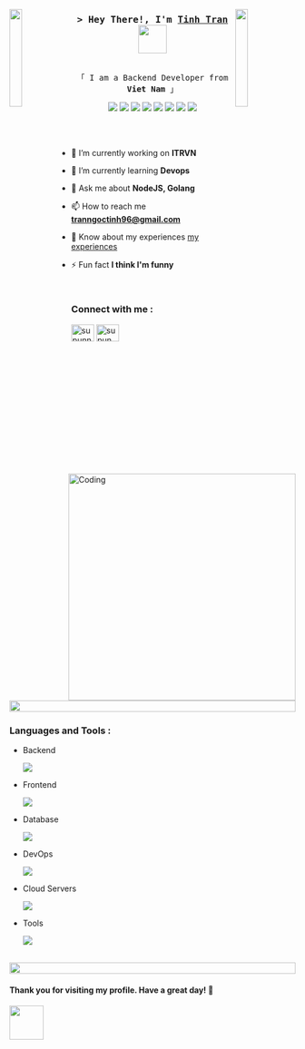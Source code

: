 <img align="left" src="https://user-images.githubusercontent.com/65187002/144930161-2f783401-8d27-4fdf-a2f7-cc0ba32f1f1f.gif" width="21%" style="display:inline;"><img align="right" src="https://user-images.githubusercontent.com/65187002/144930161-2f783401-8d27-4fdf-a2f7-cc0ba32f1f1f.gif" width="21%" style="display:inline;">


<h3 align="center">
        <samp>&gt; Hey There!, I'm
                <b>
                  <a target="_blank" href="https://alsiam.com">Tinh Tran</a>
                  <img src="https://media.giphy.com/media/mGcNjsfWAjY5AEZNw6/giphy.gif" width="50">
                </b>
        </samp>
</h3>

<p align="center">
  <samp>
    <!-- <a href="https://www.facebook.com/tinh.trannnn/">「 Facebook Me 」</a> -->
    <br>
    「 I am a Backend Developer from <b>Viet Nam</b> 」
    <br>

  </samp>
</p>




<p align="center">
<img src="https://img.shields.io/badge/-JavaScript-black?style=flat-square&logo=javascript"/>
<img src="https://img.shields.io/badge/-Golang-black?style=flat-square&logo=go"/>
<img src="https://img.shields.io/badge/-Nodejs-black?style=flat-square&logo=Node.js"/>
<img src="https://img.shields.io/badge/-Expressjs-black?style=flat-square&logo=Express.js"/>
<img src="https://img.shields.io/badge/-React-black?style=flat-square&logo=react"/>
<img src="https://img.shields.io/badge/-MongoDB-black?style=flat-square&logo=mongodb"/>
<img src="https://img.shields.io/badge/-MySQL-black?style=flat-square&logo=mysql"/>
<img src="https://img.shields.io/badge/-GitHub-black?style=flat-square&logo=github"/>
</p>

<img align="right" alt="Coding" width="400" src="https://user-images.githubusercontent.com/74038190/229223263-cf2e4b07-2615-4f87-9c38-e37600f8381a.gif">
<br><br>

- 🔭 I’m currently working on **ITRVN**

- 🌱 I’m currently learning **Devops**

 <!-- - 👨‍💻 All of my projects are available at [supun's workspace](http://supun.traditionalme.life)-->

- 💬 Ask me about **NodeJS, Golang**

- 📫 How to reach me **tranngoctinh96@gmail.com**

- 📄 Know about my experiences [my experiences]([http://supun.traditionalme.life/#resume](https://www.linkedin.com/in/tinhtran2706/))

- ⚡ Fun fact **I think I'm funny**


<br>
<h3 align="left">Connect with me :</h3>
<p align="left">
<a href="https://www.linkedin.com/in/tinhtran2706/" target="blank"><img align="center" src="https://raw.githubusercontent.com/rahuldkjain/github-profile-readme-generator/master/src/images/icons/Social/linked-in-alt.svg" alt="supunnanayakkara" height="30" width="40" /></a>
<!-- <a href="https://stackoverflow.com/users/9565088/supun-nanayakkara" target="blank"><img align="center" src="https://raw.githubusercontent.com/rahuldkjain/github-profile-readme-generator/master/src/images/icons/Social/stack-overflow.svg" alt="supun-nanayakkara" height="30" width="40" /></a> -->
<a href="https://www.facebook.com/tinh.trannnn/" target="blank"><img align="center" src="https://raw.githubusercontent.com/rahuldkjain/github-profile-readme-generator/master/src/images/icons/Social/facebook.svg" alt="supun.nanayakkaraii" height="30" width="40" /></a>
<!-- <a href="https://instagram.com/supun___lk" target="blank"><img align="center" src="https://raw.githubusercontent.com/rahuldkjain/github-profile-readme-generator/master/src/images/icons/Social/instagram.svg" alt="supun___lk" height="30" width="40" /></a>
<a href="https://www.youtube.com/@supunnanayakkara" target="blank"><img align="center" src="https://raw.githubusercontent.com/rahuldkjain/github-profile-readme-generator/master/src/images/icons/Social/youtube.svg" alt="supun nanayakkara" height="30" width="40" /></a> -->
</p>
<br>
<img src="https://i.imgur.com/dBaSKWF.gif" height="20" width="100%">



<h3 align="left">Languages and Tools :</h3>

- Backend
  <p align="left">
    <a href="https://skillicons.dev">
      <img src="https://skillicons.dev/icons?i=nodejs,golang,express,nestjs,apollo,rabbitmq,kafka" />
    </a>
  </p>

- Frontend
  <p align="left">
    <a href="https://skillicons.dev">
      <img src="https://skillicons.dev/icons?i=ts,js,react,redux,materialui,bootstrap,antdesign" />
    </a>
  </p>

- Database
  <p align="left">
    <a href="https://skillicons.dev">
      <img src="https://skillicons.dev/icons?i=mongodb,mysql,postgresql,redis,dynamodb" />
    </a>
  </p>

- DevOps
  <p align="left">
    <a href="https://skillicons.dev">
      <img src="https://skillicons.dev/icons?i=jenkins,githubactions,kubernetes,docker,nginx" />
    </a>
  </p>

- Cloud Servers
  <p align="left">
    <a href="https://skillicons.dev">
      <img src="https://skillicons.dev/icons?i=aws,gcp,firebase" />
    </a>
  </p>

- Tools
  <p align="left">
    <a href="https://skillicons.dev">
      <img src="https://skillicons.dev/icons?i=git,github,vscode,postman,linux" />
    </a>
  </p>

<br/>

<img src="https://i.imgur.com/dBaSKWF.gif" height="20" width="100%">

<h4>Thank you for visiting my profile. Have a great day! 🌟</h2><img src="[Ni00ZWU2YzkyMjViZDEuZ2lmIn1dXSwiYXVkIjpbInVybjpzZXJ2aWNlOmZpbGUuZG93bmxvYWQiXX0.EXdtHcY0K3_YAE6xErW8kOB7M5LqSo9eBgkjhdOgd9s](https://i.pinimg.com/originals/1a/b4/e6/1ab4e6a7041358d80dd6809fd4b97395.gif)https://i.pinimg.com/originals/1a/b4/e6/1ab4e6a7041358d80dd6809fd4b97395.gif" width="60px">
